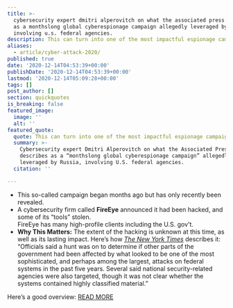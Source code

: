 ```yaml
---
title: >-
  cybersecurity expert dmitri alperovitch on what the associated press describes
  as a monthslong global cyberespionage campaign allegedly leveraged by russia,
  involving u.s. federal agencies.
description: This can turn into one of the most impactful espionage campaigns on record.
aliases:
  - article/cyber-attack-2020/
published: true
date: '2020-12-14T04:53:39+00:00'
publishDate: '2020-12-14T04:53:39+00:00'
lastmod: '2020-12-14T05:09:28+00:00'
tags: []
post_author: []
section: quickquotes
is_breaking: false
featured_image:
  image: ''
  alt: ''
featured_quote:
  quote: This can turn into one of the most impactful espionage campaigns on record.
  summary: >-
    Cybersecurity expert Dmitri Alperovitch on what the Associated Press
    describes as a “monthslong global cyberespionage campaign” allegedly
    leveraged by Russia, involving U.S. federal agencies.
  citation: ''

---
```

*   This so-called campaign began months ago but has only recently been revealed.
*   A cybersecurity firm called **FireEye** announced it had been hacked, and some of its “tools” stolen.  
    FireEye has many high-profile clients including the U.S. gov’t.
*   **Why This Matters:** The extent of the hacking is unknown at this time, as well as its lasting impact. Here’s how [_The New York Times_](\"https://www.nytimes.com/2020/12/13/us/politics/russian-hackers-us-government-treasury-commerce.html?action=click&module=Top%20Stories&pgtype=Homepage\") describes it: “Officials said a hunt was on to determine if other parts of the government had been affected by what looked to be one of the most sophisticated, and perhaps among the largest, attacks on federal systems in the past five years. Several said national security-related agencies were also targeted, though it was not clear whether the systems contained highly classified material.”

Here’s a good overview: [READ MORE](\"https://apnews.com/article/technology-politics-national-security-hacking-e8a2e819f7cc6982f6a72f8c85209b72\")